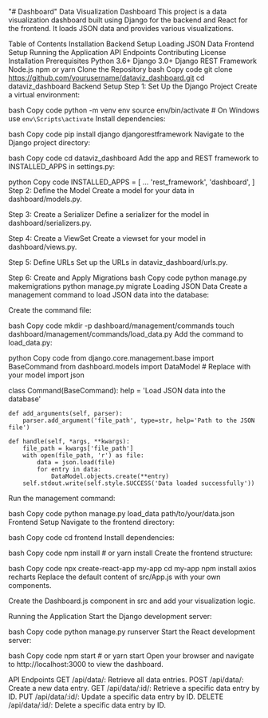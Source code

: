 "# Dashboard" 
Data Visualization Dashboard
This project is a data visualization dashboard built using Django for the backend and React for the frontend. It loads JSON data and provides various visualizations.

Table of Contents
Installation
Backend Setup
Loading JSON Data
Frontend Setup
Running the Application
API Endpoints
Contributing
License
Installation
Prerequisites
Python 3.6+
Django 3.0+
Django REST Framework
Node.js
npm or yarn
Clone the Repository
bash
Copy code
git clone https://github.com/yourusername/dataviz_dashboard.git
cd dataviz_dashboard
Backend Setup
Step 1: Set Up the Django Project
Create a virtual environment:

bash
Copy code
python -m venv env
source env/bin/activate  # On Windows use `env\Scripts\activate`
Install dependencies:

bash
Copy code
pip install django djangorestframework
Navigate to the Django project directory:

bash
Copy code
cd dataviz_dashboard
Add the app and REST framework to INSTALLED_APPS in settings.py:

python
Copy code
INSTALLED_APPS = [
    ...
    'rest_framework',
    'dashboard',
]
Step 2: Define the Model
Create a model for your data in dashboard/models.py.

Step 3: Create a Serializer
Define a serializer for the model in dashboard/serializers.py.

Step 4: Create a ViewSet
Create a viewset for your model in dashboard/views.py.

Step 5: Define URLs
Set up the URLs in dataviz_dashboard/urls.py.

Step 6: Create and Apply Migrations
bash
Copy code
python manage.py makemigrations
python manage.py migrate
Loading JSON Data
Create a management command to load JSON data into the database:

Create the command file:

bash
Copy code
mkdir -p dashboard/management/commands
touch dashboard/management/commands/load_data.py
Add the command to load_data.py:

python
Copy code
from django.core.management.base import BaseCommand
from dashboard.models import DataModel  # Replace with your model
import json

class Command(BaseCommand):
    help = 'Load JSON data into the database'

    def add_arguments(self, parser):
        parser.add_argument('file_path', type=str, help='Path to the JSON file')

    def handle(self, *args, **kwargs):
        file_path = kwargs['file_path']
        with open(file_path, 'r') as file:
            data = json.load(file)
            for entry in data:
                DataModel.objects.create(**entry)
        self.stdout.write(self.style.SUCCESS('Data loaded successfully'))
Run the management command:

bash
Copy code
python manage.py load_data path/to/your/data.json
Frontend Setup
Navigate to the frontend directory:

bash
Copy code
cd frontend
Install dependencies:

bash
Copy code
npm install  # or yarn install
Create the frontend structure:

bash
Copy code
npx create-react-app my-app
cd my-app
npm install axios recharts
Replace the default content of src/App.js with your own components.

Create the Dashboard.js component in src and add your visualization logic.

Running the Application
Start the Django development server:

bash
Copy code
python manage.py runserver
Start the React development server:

bash
Copy code
npm start  # or yarn start
Open your browser and navigate to http://localhost:3000 to view the dashboard.

API Endpoints
GET /api/data/: Retrieve all data entries.
POST /api/data/: Create a new data entry.
GET /api/data/:id/: Retrieve a specific data entry by ID.
PUT /api/data/:id/: Update a specific data entry by ID.
DELETE /api/data/:id/: Delete a specific data entry by ID.
